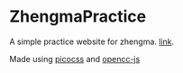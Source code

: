 # ZhengmaPractice
A simple practice website for zhengma. [link](https://pinchoboo.github.io/ZhengmaPractice/).

Made using [picocss](https://picocss.com/) and [opencc-js](https://github.com/nk2028/opencc-js)
